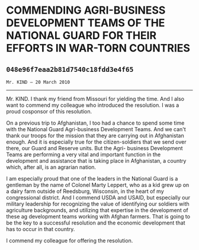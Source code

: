 # COMMENDING AGRI-BUSINESS DEVELOPMENT TEAMS OF THE NATIONAL GUARD FOR  THEIR EFFORTS IN WAR-TORN COUNTRIES
## `048e96f7eaa2b81d7540c18fdd3e4f65`
`Mr. KIND — 20 March 2010`

---


Mr. KIND. I thank my friend from Missouri for yielding the time. And 
I also want to commend my colleague who introduced the resolution. I 
was a proud cosponsor of this resolution.

On a previous trip to Afghanistan, I too had a chance to spend some 
time with the National Guard Agri-business Development Teams. And we 
can't thank our troops for the mission that they are carrying out in 
Afghanistan enough. And it is especially true for the citizen-soldiers 
that we send over there, our Guard and Reserve units. But the Agri-
business Development Teams are performing a very vital and important 
function in the development and assistance that is taking place in 
Afghanistan, a country which, after all, is an agrarian nation.

I am especially proud that one of the leaders in the National Guard 
is a gentleman by the name of Colonel Marty Leppert, who as a kid grew 
up on a dairy farm outside of Reedsburg, Wisconsin, in the heart of my 
congressional district. And I commend USDA and USAID, but especially 
our military leadership for recognizing the value of identifying our 
soldiers with agriculture backgrounds, and utilizing that expertise in 
the development of these ag development teams working with Afghan 
farmers. That is going to be the key to a successful resolution and the 
economic development that has to occur in that country.

I commend my colleague for offering the resolution.
